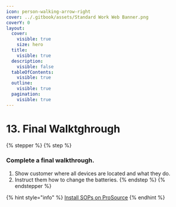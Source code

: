 ```yaml
---
icon: person-walking-arrow-right
cover: ../.gitbook/assets/Standard Work Web Banner.png
coverY: 0
layout:
  cover:
    visible: true
    size: hero
  title:
    visible: true
  description:
    visible: false
  tableOfContents:
    visible: true
  outline:
    visible: true
  pagination:
    visible: true
---
```


# 13. Final Walktghrough

{% stepper %}
{% step %}
### Complete a final walkthrough.

1. Show customer where all devices are located and what they do.
2. Instruct them how to change the batteries.
{% endstep %}
{% endstepper %}

{% hint style="info" %}
[Install SOPs on ProSource](https://prosource.vivint.com/sop-installs/)
{% endhint %}

